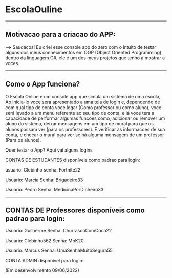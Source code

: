 # EscolaOuline

--------------------------------
Motivacao para a criacao do APP:
--------------------------------

--> Saudacos! Eu criei esse console app do zero com o intuito de testar alguns dos meus conhecimentos em OOP (Object Oriented Programming)
    dentro da linguagem C#, ele é um dos meus projetos que tenho a mostrar a voces.
   
--------------------   
Como o App funciona?
--------------------
   
O Escola Online é um console app que simula um sistema de uma escola, Ao inicia-lo voce sera apresentado a uma tela de login e, dependendo
de com qual tipo de conta voce logar (Como professor ou como aluno), voce será levado a um menu referente ao seu tipo de conta, e lá voce
tera a capacidade de performar algumas funcoes como, adicionar ou remover um aluno do sistema, deixar mensagens em um tipo de mural para que os alunos possam ver
(para os professores). E verificar as informacoes de sua conta, e checar o mural para ver se há alguma mensagem de um professor (Para os alunos).   


Quer testar o App? Aqui vai alguns logins


CONTAS DE ESTUDANTES disponíveis como padrao para login:

usuario: Clebinho
senha: Fortnite22 

Usuário: Marcia
Senha: Brigadeiro33

Usuário: Pedro 
Senha: MedicinaPorDinheiro33

-----------------------------------------------------------
CONTAS DE Professores disponíveis como padrao para login: 
-----------------------------------------------------------

Usuário: Guilherme
Senha: ChurrascoComCoca22

Usuário: Clebinho562
Senha: MbK20

Usuário: Marcus
Senha: UmaSenhaMuitoSegura55

CONTA ADMIN disponível para login:

(Em desenvolvimento 09/06/2022)



    
